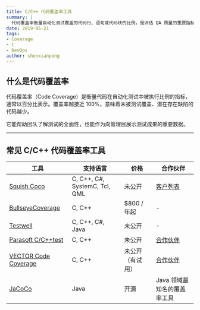 ```yaml
---
title: C/C++ 代码覆盖率工具
summary: |
  代码覆盖率衡量自动化测试覆盖的代码行、语句或代码块的比例，是评估 QA 质量的重要指标。本文列出了常见的 C/C++ 代码覆盖率工具及其特性。
date: 2019-05-21
tags:
- Coverage
- C
- DevOps
author: shenxianpeng
---
```


## 什么是代码覆盖率

代码覆盖率（Code Coverage）是衡量代码在自动化测试中被执行比例的指标，通常以百分比表示。覆盖率越接近 100%，意味着未被测试覆盖、潜在存在缺陷的代码越少。

它能帮助团队了解测试的全面性，也能作为向管理层展示测试成果的重要数据。

---

## 常见 C/C++ 代码覆盖率工具

| 工具  | 支持语言  | 价格 | 合作伙伴  |
|---|---|---|---|
| [Squish Coco](https://www.froglogic.com/coco/)  | C, C++, C#, SystemC, Tcl, QML | 未公开 | [客户列表](https://www.froglogic.com/coco/) |
| [BullseyeCoverage](http://www.bullseye.com/productInfo.html) | C, C++ | $800 / 年起 | - |
| [Testwell](https://www.verifysoft.com/en_code_coverage.html) | C, C++, C#, Java | 未公开 | - |
| [Parasoft C/C++test](https://www.parasoft.com/products/ctest) | C, C++ | 未公开 | [合作伙伴](https://www.parasoft.com/company/partners) |
| [VECTOR Code Coverage](https://www.vectorcast.com/software-testing-products/c-unit-testing) | C, C++ | 未公开（有试用） | [合作伙伴](https://www.vectorcast.com/partners) |
| [JaCoCo](https://www.eclemma.org/jacoco/) | Java | 开源 | Java 领域最知名的覆盖率工具 |

